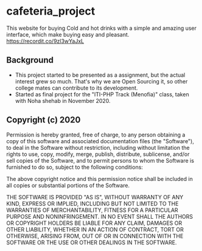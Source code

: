 # cafeteria_project
This website for buying Cold and hot drinks with a simple and amazing user interface, which make buying easy and pleasant.
https://recordit.co/9zl3wYaJxL

## Background
* This project started to be presented as a assignment, but the actual interest grew so much. That's why we are Open Sourcing it, so other college mates can contribute to its development.
* Started as final project for the "ITI-PHP Track (Menofia)" class, taken with Noha shehab in November 2020.

## Copyright (c) 2020 

Permission is hereby granted, free of charge, to any person obtaining a copy
of this software and associated documentation files (the "Software"), to deal
in the Software without restriction, including without limitation the rights
to use, copy, modify, merge, publish, distribute, sublicense, and/or sell
copies of the Software, and to permit persons to whom the Software is
furnished to do so, subject to the following conditions:

The above copyright notice and this permission notice shall be included in all
copies or substantial portions of the Software.

THE SOFTWARE IS PROVIDED "AS IS", WITHOUT WARRANTY OF ANY KIND, EXPRESS OR
IMPLIED, INCLUDING BUT NOT LIMITED TO THE WARRANTIES OF MERCHANTABILITY,
FITNESS FOR A PARTICULAR PURPOSE AND NONINFRINGEMENT. IN NO EVENT SHALL THE
AUTHORS OR COPYRIGHT HOLDERS BE LIABLE FOR ANY CLAIM, DAMAGES OR OTHER
LIABILITY, WHETHER IN AN ACTION OF CONTRACT, TORT OR OTHERWISE, ARISING FROM,
OUT OF OR IN CONNECTION WITH THE SOFTWARE OR THE USE OR OTHER DEALINGS IN THE
SOFTWARE.
